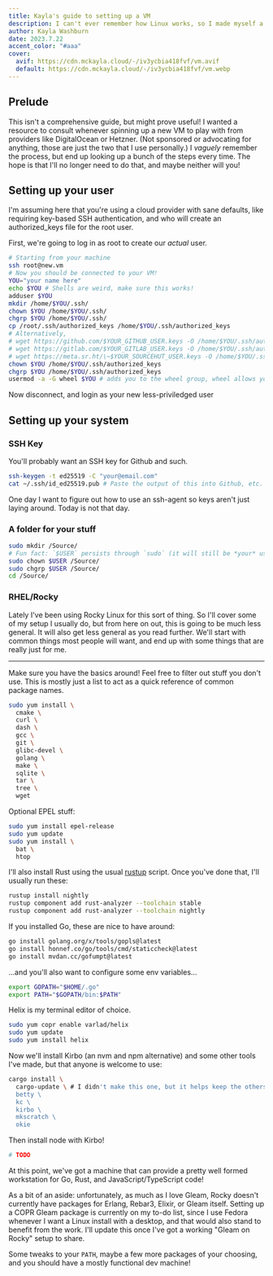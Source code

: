 ```yaml
---
title: Kayla's guide to setting up a VM
description: I can't ever remember how Linux works, so I made myself a guide. :^)
author: Kayla Washburn
date: 2023.7.22
accent_color: "#aaa"
cover:
  avif: https://cdn.mckayla.cloud/-/iv3ycbia418fvf/vm.avif
  default: https://cdn.mckayla.cloud/-/iv3ycbia418fvf/vm.webp
---
```


## Prelude

This isn't a comprehensive guide, but might prove useful! I wanted a resource to consult whenever spinning up a new VM to play with from providers like DigitalOcean or Hetzner. (Not sponsored or advocating for anything, those are just the two that I use personally.) I _vaguely_ remember the process, but end up looking up a bunch of the steps every time. The hope is that I'll no longer need to do that, and maybe neither will you!

## Setting up your user

I'm assuming here that you're using a cloud provider with sane defaults, like requiring key-based SSH authentication, and who will create an authorized_keys file for the root user.

First, we're going to log in as root to create our _actual_ user.

```sh
# Starting from your machine
ssh root@new.vm
# Now you should be connected to your VM!
YOU="your name here"
echo $YOU # Shells are weird, make sure this works!
adduser $YOU
mkdir /home/$YOU/.ssh/
chown $YOU /home/$YOU/.ssh/
chgrp $YOU /home/$YOU/.ssh/
cp /root/.ssh/authorized_keys /home/$YOU/.ssh/authorized_keys
# Alternatively,
# wget https://github.com/$YOUR_GITHUB_USER.keys -O /home/$YOU/.ssh/authorized_keys
# wget https://gitlab.com/$YOUR_GITLAB_USER.keys -O /home/$YOU/.ssh/authorized_keys
# wget https://meta.sr.ht/\~$YOUR_SOURCEHUT_USER.keys -O /home/$YOU/.ssh/authorized_keys
chown $YOU /home/$YOU/.ssh/authorized_keys
chgrp $YOU /home/$YOU/.ssh/authorized_keys
usermod -a -G wheel $YOU # adds you to the wheel group, wheel allows you to run `sudo`
```

Now disconnect, and login as your new less-priviledged user

## Setting up your system

### SSH Key

You'll probably want an SSH key for Github and such.

```sh
ssh-keygen -t ed25519 -C "your@email.com"
cat ~/.ssh/id_ed25519.pub # Paste the output of this into Github, etc.
```

One day I want to figure out how to use an ssh-agent so keys aren't just laying around. Today is not that day.

### A folder for your stuff

```sh
sudo mkdir /Source/
# Fun fact: `$USER` persists through `sudo` (it will still be *your* username, not "root")
sudo chown $USER /Source/
sudo chgrp $USER /Source/
cd /Source/
```

### RHEL/Rocky

Lately I've been using Rocky Linux for this sort of thing. So I'll cover some of my setup I usually do, but from here on out, this is going to be much less general. It will also get less general as you read further. We'll start with common things most people will want, and end up with some things that are really just for me.

---

Make sure you have the basics around! Feel free to filter out stuff you don't use. This is mostly just a list to act as a quick reference of common package names.

```sh
sudo yum install \
  cmake \
  curl \
  dash \
  gcc \
  git \
  glibc-devel \
  golang \
  make \
  sqlite \
  tar \
  tree \
  wget
```

Optional EPEL stuff:

```sh
sudo yum install epel-release
sudo yum update
sudo yum install \
  bat \
  htop
```

I'll also install Rust using the usual [rustup](https://rustup.rs) script. Once you've done that, I'll usually run these:

```sh
rustup install nightly
rustup component add rust-analyzer --toolchain stable
rustup component add rust-analyzer --toolchain nightly
```

If you installed Go, these are nice to have around:

```sh
go install golang.org/x/tools/gopls@latest
go install honnef.co/go/tools/cmd/staticcheck@latest
go install mvdan.cc/gofumpt@latest
```

...and you'll also want to configure some env variables...

```sh
export GOPATH="$HOME/.go"
export PATH="$GOPATH/bin:$PATH"
```

Helix is my terminal editor of choice.

```sh
sudo yum copr enable varlad/helix
sudo yum update
sudo yum install helix
```

Now we'll install Kirbo (an nvm and npm alternative) and some other tools I've made, but that anyone is welcome to use:

```sh
cargo install \
  cargo-update \ # I didn't make this one, but it helps keep the others up to date!
  betty \
  kc \
  kirbo \
  mkscratch \
  okie
```

Then install node with Kirbo!

```sh
# TODO
```

At this point, we've got a machine that can provide a pretty well formed workstation for Go, Rust, and JavaScript/TypeScript code!

As a bit of an aside: unfortunately, as much as I love Gleam, Rocky doesn't currently have packages for Erlang, Rebar3, Elixir, or Gleam itself. Setting up a COPR Gleam package is currently on my to-do list, since I use Fedora whenever I want a Linux install with a desktop, and that would also stand to benefit from the work. I'll update this once I've got a working "Gleam on Rocky" setup to share.

Some tweaks to your `PATH`, maybe a few more packages of your choosing, and you should have a mostly functional dev machine!
